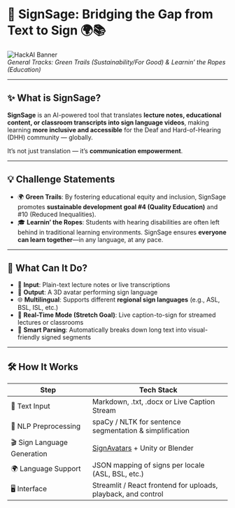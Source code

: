 # 🤟 SignSage: Bridging the Gap from Text to Sign 🌍📚

![HackAI Banner](https://img.shields.io/badge/HackAI-2025-blue.svg)  
*General Tracks: Green Trails (Sustainability/For Good) & Learnin’ the Ropes (Education)*

---

## ✨ What is SignSage?

**SignSage** is an AI-powered tool that translates **lecture notes, educational content, or classroom transcripts into sign language videos**, making learning **more inclusive and accessible** for the Deaf and Hard-of-Hearing (DHH) community — globally.

It’s not just translation — it’s **communication empowerment**.

---

## 💡 Challenge Statements

- 🌍 **Green Trails**: By fostering educational equity and inclusion, SignSage promotes **sustainable development goal #4 (Quality Education)** and #10 (Reduced Inequalities).
- 🎓 **Learnin’ the Ropes**: Students with hearing disabilities are often left behind in traditional learning environments. SignSage ensures **everyone can learn together**—in any language, at any pace.

---

## 🚀 What Can It Do?

- 📝 **Input**: Plain-text lecture notes or live transcriptions  
- 🤟 **Output**: A 3D avatar performing sign language  
- 🌐 **Multilingual**: Supports different **regional sign languages** (e.g., ASL, BSL, ISL, etc.)
- 🔁 **Real-Time Mode (Stretch Goal)**: Live caption-to-sign for streamed lectures or classrooms
- 🧠 **Smart Parsing**: Automatically breaks down long text into visual-friendly signed segments

---

## 🛠️ How It Works

| Step | Tech Stack |
|------|------------|
| 🧾 Text Input | Markdown, .txt, .docx or Live Caption Stream |
| 🧠 NLP Preprocessing | spaCy / NLTK for sentence segmentation & simplification |
| 🎬 Sign Language Generation | [SignAvatars](https://github.com/ZhengdiYu/SignAvatars) + Unity or Blender |
| 🌍 Language Support | JSON mapping of signs per locale (ASL, BSL, etc.) |
| 🖥️ Interface | Streamlit / React frontend for uploads, playback, and control |
